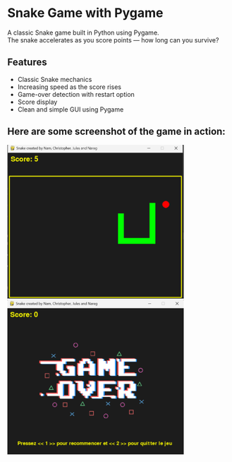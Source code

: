 # Snake Game with Pygame

A classic Snake game built in Python using Pygame.  
The snake accelerates as you score points — how long can you survive?

## Features

- Classic Snake mechanics 
- Increasing speed as the score rises 
- Game-over detection with restart option
- Score display
- Clean and simple GUI using Pygame

## Here are some screenshot of the game in action:

<p align="left">
  <img src="screenshot.png" alt="Snake Game" width="400 style="margin-right: 20px;"/>
  <img src="screenshot_gameover.png" alt="Snake Game" width="400"/>
</p>




